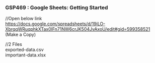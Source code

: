 ### GSP469 :  Google Sheets: Getting Started 

//Open below link  
https://docs.google.com/spreadsheets/d/19iLO-XbrqqWRuqphkXTax0lFn71NW6crJK504JvAxoU/edit#gid=599358521
(Make a Copy)   

//2 Files  
exported-data.csv  
important-data.xlsx

